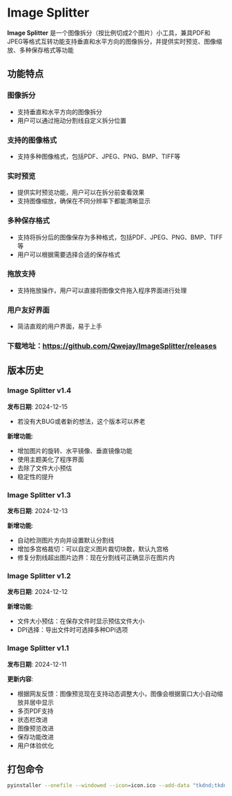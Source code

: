 # Image Splitter

**Image Splitter** 是一个图像拆分（按比例切成2个图片）小工具，兼具PDF和JPEG等格式互转功能支持垂直和水平方向的图像拆分，并提供实时预览、图像缩放、多种保存格式等功能

## 功能特点

### 图像拆分
- 支持垂直和水平方向的图像拆分
- 用户可以通过拖动分割线自定义拆分位置

### 支持的图像格式
- 支持多种图像格式，包括PDF、JPEG、PNG、BMP、TIFF等

### 实时预览
- 提供实时预览功能，用户可以在拆分前查看效果
- 支持图像缩放，确保在不同分辨率下都能清晰显示

### 多种保存格式
- 支持将拆分后的图像保存为多种格式，包括PDF、JPEG、PNG、BMP、TIFF等
- 用户可以根据需要选择合适的保存格式

### 拖放支持
- 支持拖放操作，用户可以直接将图像文件拖入程序界面进行处理

### 用户友好界面
- 简洁直观的用户界面，易于上手

### 下载地址：https://github.com/Qwejay/ImageSplitter/releases

## 版本历史
### Image Splitter v1.4
**发布日期**: 2024-12-15
- 若没有大BUG或者新的想法，这个版本可以养老
  
**新增功能**:
- 增加图片的旋转、水平镜像、垂直镜像功能
- 使用主题美化了程序界面
- 去除了文件大小预估
- 稳定性的提升

### Image Splitter v1.3
**发布日期**: 2024-12-13

**新增功能**:
- 自动检测图片方向并设置默认分割线
- 增加多宫格裁切：可以自定义图片裁切块数，默认九宫格
- 修复分割线超出图片边界：现在分割线可正确显示在图片内

### Image Splitter v1.2
**发布日期**: 2024-12-12

**新增功能**:
- 文件大小预估：在保存文件时显示预估文件大小
- DPI选择：导出文件时可选择多种DPI选项

### Image Splitter v1.1
**发布日期**: 2024-12-11

**更新内容**:
- 根据网友反馈：图像预览现在支持动态调整大小，图像会根据窗口大小自动缩放并居中显示
- 多页PDF支持
- 状态栏改进
- 图像预览改进
- 保存功能改进
- 用户体验优化

## 打包命令

```bash
pyinstaller --onefile --windowed --icon=icon.ico --add-data "tkdnd;tkdnd" ImageSplitter.py

